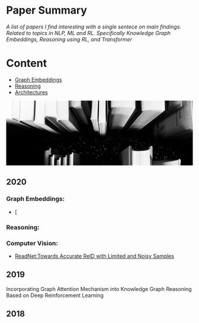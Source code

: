Paper Summary
=============
_A list of papers I find interesting with a single sentece on main findings. Related to topics in NLP, ML and RL.
Specifically Knowledge Graph Embeddings, Reasoning using RL, and Transformer_  

Content
========= 
 - [Graph Embeddings](#Graph-Embeddings) 
  - [Reasoning](#Reasoning)
  - [Architectures](#Architectures) 

![](https://github.com/patzaa/Papers/blob/master/Title.png?raw=true)




2020
--------
### Graph Embeddings: 

- [

### Reasoning: 


### Computer Vision: 
- [ReadNet:Towards Accurate ReID with Limited and Noisy Samples](https://arxiv.org/abs/2005.05740)


2019
--------
Incorporating Graph Attention Mechanism into Knowledge Graph Reasoning Based on Deep Reinforcement Learning

2018
--------
